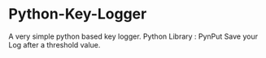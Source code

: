 # Python-Key-Logger

 A very simple python based key logger.
 Python Library : PynPut
 Save your Log after a threshold value.
